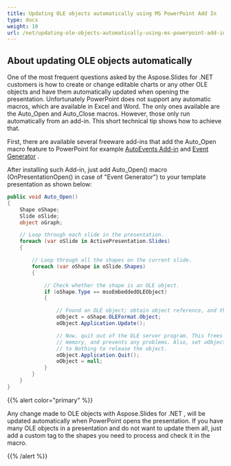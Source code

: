 ```yaml
---
title: Updating OLE objects automatically using MS PowerPoint Add In
type: docs
weight: 10
url: /net/updating-ole-objects-automatically-using-ms-powerpoint-add-in/
---
```


## **About updating OLE objects automatically**
One of the most frequent questions asked by the Aspose.Slides for .NET customers is how to create or change editable charts or any other OLE objects and have them automatically updated when opening the presentation. Unfortunately PowerPoint does not support any automatic macros, which are available in Excel and Word. The only ones available are the Auto_Open and Auto_Close macros. However, those only run automatically from an add-in. This short technical tip shows how to achieve that. 

First, there are available several freeware add-ins that add the Auto_Open macro feature to PowerPoint for example [AutoEvents Add-in](http://skp.mvps.org/autoevents.htm) and [Event Generator](http://officeone.mvps.org/eventgen/eventgen.html) . 

After installing such Add-in, just add Auto_Open() macro (OnPresentationOpen() in case of "Event Generator") to your template presentation as shown below: 

```c#
public void Auto_Open()
{
    Shape oShape;
    Slide oSlide;
    object oGraph;

    // Loop through each slide in the presentation.
    foreach (var oSlide in ActivePresentation.Slides)
    {

        // Loop through all the shapes on the current slide.
        foreach (var oShape in oSlide.Shapes)
        {

            // Check whether the shape is an OLE object.
            if (oShape.Type == msoEmbeddedOLEObject)
            {

                // Found an OLE object; obtain object reference, and then update.
                oObject = oShape.OLEFormat.Object;
                oObject.Application.Update();

                // Now, quit out of the OLE server program. This frees
                // memory, and prevents any problems. Also, set oObject equal
                // to Nothing to release the object.
                oObject.Application.Quit();
                oObject = null;
            }
        }
    }
}
```



{{% alert color="primary" %}} 

Any change made to OLE objects with Aspose.Slides for .NET , will be updated automatically when PowerPoint opens the presentation. If you have many OLE objects in a presentation and do not want to update them all, just add a custom tag to the shapes you need to process and check it in the macro. 

{{% /alert %}}